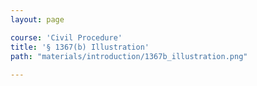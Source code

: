 ```yaml
---
layout: page

course: 'Civil Procedure'
title: '§ 1367(b) Illustration'
path: "materials/introduction/1367b_illustration.png"
  
---
```

